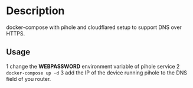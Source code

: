# Description
docker-compose with pihole and cloudflared setup to support DNS over HTTPS.

## Usage
1 change the **WEBPASSWORD** environment variable of pihole service
2 `docker-compose up -d`
3 add the IP of the device running pihole to the DNS field of you router.